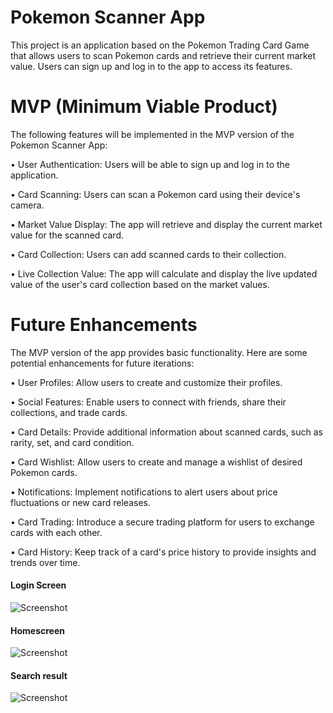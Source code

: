 # Pokemon Scanner App

This project is an application based on the Pokemon Trading Card Game that allows users to scan Pokemon cards and retrieve their current market value. Users can sign up and log in to the app to access its features.

# MVP (Minimum Viable Product)

The following features will be implemented in the MVP version of the Pokemon Scanner App:

• User Authentication: Users will be able to sign up and log in to the application.

• Card Scanning: Users can scan a Pokemon card using their device's camera.

• Market Value Display: The app will retrieve and display the current market value for the scanned card.

• Card Collection: Users can add scanned cards to their collection.

• Live Collection Value: The app will calculate and display the live updated value of the user's card collection based on the market values.

# Future Enhancements

The MVP version of the app provides basic functionality. Here are some potential enhancements for future iterations:

• User Profiles: Allow users to create and customize their profiles.

• Social Features: Enable users to connect with friends, share their collections, and trade cards.

• Card Details: Provide additional information about scanned cards, such as rarity, set, and card condition.

• Card Wishlist: Allow users to create and manage a wishlist of desired Pokemon cards.

• Notifications: Implement notifications to alert users about price fluctuations or new card releases.

• Card Trading: Introduce a secure trading platform for users to exchange cards with each other.

• Card History: Keep track of a card's price history to provide insights and trends over time.

#### Login Screen

![Screenshot](https://github.com/Brad-Williams-Dev/pokemonScanner/blob/main/assets/8569D55A-C30C-4F06-B020-7EEE08E870D3.png?raw=true)

#### Homescreen

![Screenshot](https://github.com/Brad-Williams-Dev/pokemonScanner/blob/main/assets/6F583360-26E7-4471-B3C1-9017497573B8.png?raw=true)

#### Search result

![Screenshot](https://github.com/Brad-Williams-Dev/pokemonScanner/blob/main/assets/23BF4013-65E6-4A04-8B69-9B56FEEFAF11.png?raw=true)
